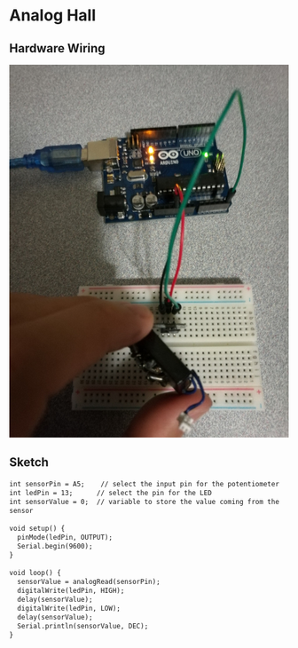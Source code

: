 # Analog Hall

## Hardware Wiring
![Image](../Examples/sensor-kit-for-arduino/031_analoghall.jpg)

## Sketch
```
int sensorPin = A5;    // select the input pin for the potentiometer
int ledPin = 13;      // select the pin for the LED
int sensorValue = 0;  // variable to store the value coming from the sensor

void setup() {
  pinMode(ledPin, OUTPUT); 
  Serial.begin(9600); 
}

void loop() { 
  sensorValue = analogRead(sensorPin);    
  digitalWrite(ledPin, HIGH);  
  delay(sensorValue);          
  digitalWrite(ledPin, LOW);   
  delay(sensorValue);
  Serial.println(sensorValue, DEC);  
}
```